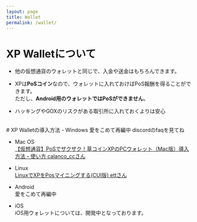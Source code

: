 ```yaml
---
layout: page
title: Wallet
permalink: /wallet/
---
```


# XP Walletについて  
- 他の仮想通貨のウォレットと同じで、入金や送金はもちろんできます。 

- XPは<strong>PoSコイン</strong>なので、ウォレットに入れておけばPoS報酬を得ることができます。  
ただし、<strong>Android用のウォレットではPoSができません</strong>。  

- ハッキングやGOXのリスクがある取引所に入れておくよりは安心  

<br>
# XP Walletの導入方法
- Windows  
愛をこめて再編中 discordのfaqを見てね  

- Mac OS  
[【仮想通貨】PoSでザクザク！草コインXPのPCウォレット（Mac版）導入方法・使い方 calanco_ccさん](http://www.workinvest-inbest.com/entry/2017/11/19/204946)  

- Linux  
[LinuxでXPをPosマイニングする(CUI版) ettさん](https://qiita.com/ett126/items/30ce730f455a2e0095e2)  

- Android  
愛をこめて再編中  

- iOS  
iOS用ウォレットについては、開発中となっております。  

